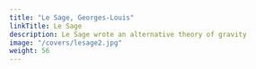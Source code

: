 ```yaml
---
title: "Le Sage, Georges-Louis"
linkTitle: Le Sage
description: Le Sage wrote an alternative theory of gravity
image: "/covers/lesage2.jpg"
weight: 56
---
```

